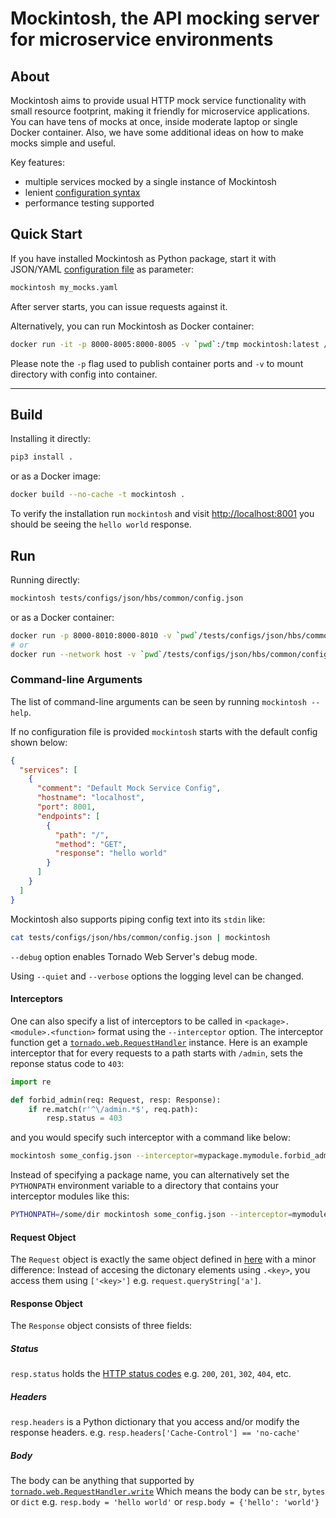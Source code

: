 # Mockintosh, the API mocking server for microservice environments

## About

Mockintosh aims to provide usual HTTP mock service functionality with small resource footprint, making it friendly for
microservice applications. You can have tens of mocks at once, inside moderate laptop or single Docker container. Also,
we have some additional ideas on how to make mocks simple and useful.

Key features:

- multiple services mocked by a single instance of Mockintosh
- lenient [configuration syntax](Configuring.md)
- performance testing supported

## Quick Start

If you have installed Mockintosh as Python package, start it with JSON/YAML [configuration file](Configuring.md) as
parameter:

```bash
mockintosh my_mocks.yaml
```

After server starts, you can issue requests against it.

Alternatively, you can run Mockintosh as Docker container:

```bash
docker run -it -p 8000-8005:8000-8005 -v `pwd`:/tmp mockintosh:latest /tmp/config.json
```
Please note the `-p` flag used to publish container ports and `-v` to mount directory with config into container.

---

## Build

Installing it directly:

```bash
pip3 install .
```

or as a Docker image:

```bash
docker build --no-cache -t mockintosh .
```

To verify the installation run `mockintosh` and visit [http://localhost:8001](http://localhost:8001)
you should be seeing the `hello world` response.

## Run

Running directly:

```bash
mockintosh tests/configs/json/hbs/common/config.json
```

or as a Docker container:

```bash
docker run -p 8000-8010:8000-8010 -v `pwd`/tests/configs/json/hbs/common/config.json mockintosh /config.json
# or
docker run --network host -v `pwd`/tests/configs/json/hbs/common/config.json mockintosh /config.json
```

### Command-line Arguments

The list of command-line arguments can be seen by running `mockintosh --help`.

If no configuration file is provided `mockintosh` starts with the default config shown below:

```json
{
  "services": [
    {
      "comment": "Default Mock Service Config",
      "hostname": "localhost",
      "port": 8001,
      "endpoints": [
        {
          "path": "/",
          "method": "GET",
          "response": "hello world"
        }
      ]
    }
  ]
}
```

Mockintosh also supports piping config text into its `stdin` like:

```bash
cat tests/configs/json/hbs/common/config.json | mockintosh
```

`--debug` option enables Tornado Web Server's debug mode.

Using `--quiet` and `--verbose` options the logging level can be changed.

#### Interceptors

One can also specify a list of interceptors to be called in `<package>.<module>.<function>` format using
the `--interceptor` option. The interceptor function get a [`tornado.web.RequestHandler`](https://www.tornadoweb.org/en/stable/web.html#tornado-web-requesthandler-and-application-classes) instance. Here is an example interceptor that for
every requests to a path starts with `/admin`, sets the reponse status code to `403`:

```python
import re

def forbid_admin(req: Request, resp: Response):
    if re.match(r'^\/admin.*$', req.path):
        resp.status = 403
```

and you would specify such interceptor with a command like below:

```bash
mockintosh some_config.json --interceptor=mypackage.mymodule.forbid_admin
```

Instead of specifying a package name, you can alternatively set the `PYTHONPATH` environment variable
to a directory that contains your interceptor modules like this:

```bash
PYTHONPATH=/some/dir mockintosh some_config.json --interceptor=mymodule.forbid_admin
```

#### Request Object

The `Request` object is exactly the same object defined in [here](Configuring.md#Request-Object)
with a minor difference: Instead of accesing the dictonary elements using `.<key>`,
you access them using `['<key>']` e.g. `request.queryString['a']`.

#### Response Object

The `Response` object consists of three fields:

##### Status

`resp.status` holds the [HTTP status codes](https://www.w3.org/Protocols/rfc2616/rfc2616-sec10.html)
e.g. `200`, `201`, `302`, `404`, etc.

##### Headers

`resp.headers` is a Python dictionary that you access and/or modify the response headers.
e.g. `resp.headers['Cache-Control'] == 'no-cache'`

##### Body

The body can be anything that supported by [`tornado.web.RequestHandler.write`](https://www.tornadoweb.org/en/stable/web.html#tornado.web.RequestHandler.write)
Which means the body can be `str`, `bytes` or `dict` e.g. `resp.body = 'hello world'` or `resp.body = {'hello': 'world'}`
